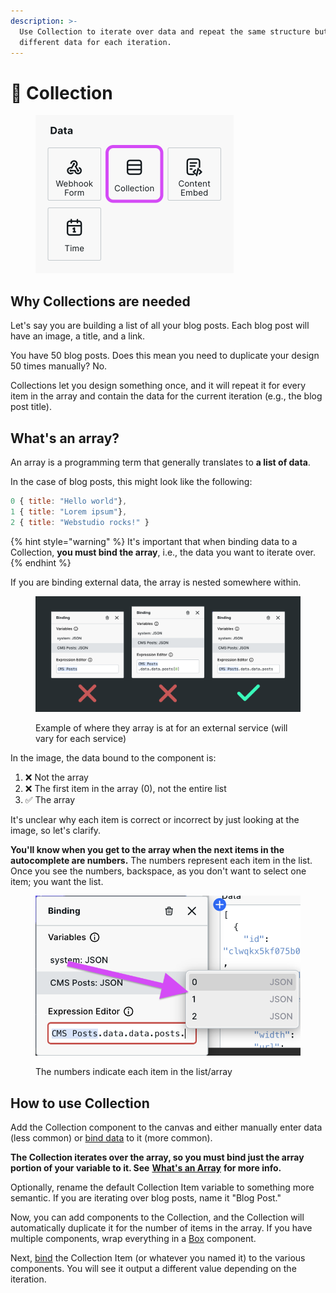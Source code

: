 ```yaml
---
description: >-
  Use Collection to iterate over data and repeat the same structure but with
  different data for each iteration.
---
```


# 💾 Collection

<figure><img src="../../.gitbook/assets/collection-component.png" alt="Collection component" width="317"><figcaption></figcaption></figure>

## Why Collections are needed

Let's say you are building a list of all your blog posts. Each blog post will have an image, a title, and a link.&#x20;

You have 50 blog posts. Does this mean you need to duplicate your design 50 times manually? No.&#x20;

Collections let you design something once, and it will repeat it for every item in the array and contain the data for the current iteration (e.g., the blog post title).

## What's an array?

An array is a programming term that generally translates to **a list of data**.&#x20;

In the case of blog posts, this might look like the following:

```javascript
0 { title: "Hello world"},
1 { title: "Lorem ipsum"},
2 { title: "Webstudio rocks!" }
```

{% hint style="warning" %}
It's important that when binding data to a Collection, **you must bind the array**, i.e., the data you want to iterate over.
{% endhint %}

If you are binding external data, the array is nested somewhere within.

<figure><img src="../../.gitbook/assets/right-and-wrong-way-collections.png" alt=""><figcaption><p>Example of where they array is at for an external service (will vary for each service)</p></figcaption></figure>

In the image, the data bound to the component is:

1. ❌ Not the array
2. ❌ The first item in the array (0), not the entire list
3. ✅ The array

It's unclear why each item is correct or incorrect by just looking at the image, so let's clarify.

**You'll know when you get to the array when the next items in the autocomplete are numbers.** The numbers represent each item in the list. Once you see the numbers, backspace, as you don't want to select one item; you want the list.

<figure><img src="../../.gitbook/assets/component-array.png" alt="Autocomplete showing array items in Binding"><figcaption><p>The numbers indicate each item in the list/array</p></figcaption></figure>

## How to use Collection

Add the Collection component to the canvas and either manually enter data (less common) or [bind data](../foundations/expression-editor.md#binding) to it (more common).

**The Collection iterates over the array, so you must bind just the array portion of your variable to it. See** [**What's an Array**](collection.md.md#whats-an-array) **for more info.**

Optionally, rename the default Collection Item variable to something more semantic. If you are iterating over blog posts, name it "Blog Post."

Now, you can add components to the Collection, and the Collection will automatically duplicate it for the number of items in the array. If you have multiple components, wrap everything in a [Box](box.md.md) component.

Next, [bind](../foundations/expression-editor.md#binding) the Collection Item (or whatever you named it) to the various components. You will see it output a different value depending on the iteration.

